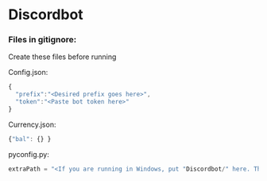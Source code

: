 # Discordbot

### Files in gitignore:

Create these files before running

Config.json: 
```javascript
{
  "prefix":"<Desired prefix goes here>",
  "token":"<Paste bot token here>"
}
```

Currency.json:
```javascript
{"bal": {} }
```

pyconfig.py:

```python
extraPath = "<If you are running in Windows, put "Discordbot/" here. This is anything between what os.getcwd returns and the desired filename>"
```
